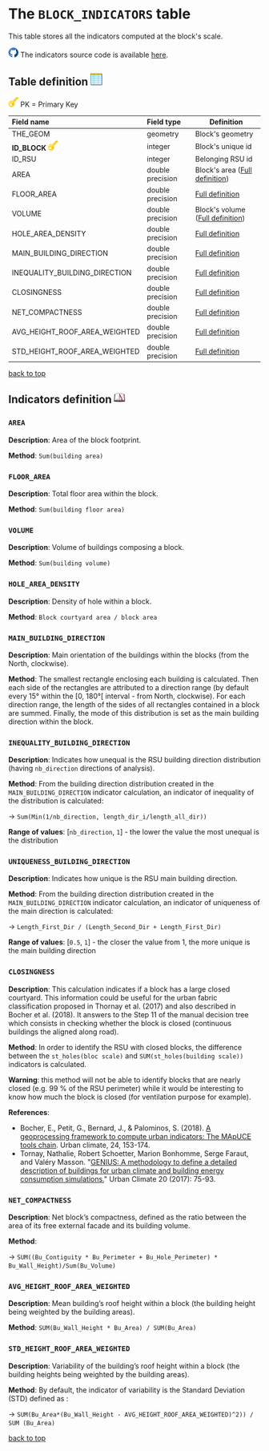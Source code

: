 # The `BLOCK_INDICATORS` table

This table stores all the indicators computed at the block's scale.

![](../images/icons/github.png) The indicators source code is available [here](https://github.com/orbisgis/geoclimate/blob/master/geoindicators/src/main/groovy/org/orbisgis/geoindicators/BlockIndicators.groovy).

## Table definition ![](../images/icons/table.png)

![](../images/icons/pk.png) PK = Primary Key

| Field name   | Field type       | Definition         |
| :----------- | :--------------- | ------------------ |
| THE_GEOM       | geometry          | Block's geometry |
| **ID_BLOCK** ![](../images/icons/pk.png) | integer | Block's unique id    |
| ID_RSU | integer | Belonging RSU id |
| AREA | double precision | Block's area ([Full definition](#AREA)) |
| FLOOR_AREA | double precision | [Full definition](#FLOOR_AREA) |
| VOLUME | double precision | Block's volume ([Full definition](#VOLUME)) |
| HOLE_AREA_DENSITY | double precision |  [Full definition](#HOLE_AREA_DENSITY) |
| MAIN_BUILDING_DIRECTION | double precision |  [Full definition](#MAIN_BUILDING_DIRECTION) |
| INEQUALITY_BUILDING_DIRECTION | double precision | [Full definition](#INEQUALITY_BUILDING_DIRECTION) |
| CLOSINGNESS | double precision |  [Full definition](#CLOSINGNESS) |
| NET_COMPACTNESS | double precision | [Full definition](#NET_COMPACTNESS) |
| AVG_HEIGHT_ROOF_AREA_WEIGHTED | double precision |  [Full definition](#AVG_HEIGHT_ROOF_AREA_WEIGHTED) |
| STD_HEIGHT_ROOF_AREA_WEIGHTED | double precision |  [Full definition](#STD_HEIGHT_ROOF_AREA_WEIGHTED) |

[back to top](#the-block_indicators-table)



## Indicators definition  ![](../images/icons/dico.png)


### `AREA`

**Description**: Area of the block footprint.

**Method**: `Sum(building area)`



### `FLOOR_AREA`

**Description**: Total floor area within the block.

**Method**: `Sum(building floor area) `



### `VOLUME`

**Description**: Volume of buildings composing a block.

**Method**: `Sum(building volume)`



### `HOLE_AREA_DENSITY`

**Description**: Density of hole within a block.

**Method**: `Block courtyard area / block area `



### `MAIN_BUILDING_DIRECTION`

**Description**: Main orientation of the buildings within the blocks (from the North, clockwise).

**Method**: The smallest rectangle enclosing each building is calculated. Then each side of the rectangles are attributed to a direction range (by default every 15° within the [0, 180°[ interval - from North, clockwise). For each direction range, the length of the sides of all rectangles contained in a block are summed. Finally, the mode of this distribution is set as the main building direction within the block.



### `INEQUALITY_BUILDING_DIRECTION`

**Description**: Indicates how unequal is the RSU building direction distribution (having `nb_direction` directions of analysis).

**Method**: From the building direction distribution created in the `MAIN_BUILDING_DIRECTION` indicator calculation, an indicator of inequality of the distribution is calculated:

→ `Sum(Min(1/nb_direction, length_dir_i/length_all_dir))`

**Range of values**: [`nb_direction`, `1`] - the lower the value the most unequal is the distribution



### `UNIQUENESS_BUILDING_DIRECTION`

**Description**: Indicates how unique is the RSU main building direction.

**Method**: From the building direction distribution created in the `MAIN_BUILDING_DIRECTION` indicator calculation, an indicator of uniqueness of the main direction is calculated:

→ `Length_First_Dir / (Length_Second_Dir + Length_First_Dir)`

**Range of values**: [`0.5`, `1`] - the closer the value from 1, the more unique is the main building direction



### `CLOSINGNESS`

**Description**:  This calculation indicates if a block has a large closed courtyard. This information could be useful for the urban fabric classification proposed in Thornay et al. (2017) and also described in Bocher et al. (2018). It answers to the Step 11 of the manual decision tree which consists in checking whether the block is closed (continuous buildings the aligned along road).

**Method**: In order to identify the RSU with closed blocks, the difference between the `st_holes(bloc scale)` and `SUM(st_holes(building scale))` indicators is calculated.

**Warning**: this method will not be able to identify blocks that are nearly closed (e.g. 99 % of the RSU perimeter) while it would be interesting to know how much the block is closed (for ventilation purpose for example).

**References**:

- Bocher, E., Petit, G., Bernard, J., & Palominos, S. (2018). [A geoprocessing framework to compute urban indicators: The MApUCE tools chain](https://www.sciencedirect.com/science/article/pii/S2212095518300117). Urban climate, 24, 153-174.
- Tornay, Nathalie, Robert Schoetter, Marion Bonhomme, Serge Faraut, and Valéry Masson. "[GENIUS: A methodology to define a detailed description of buildings for urban climate and building energy consumption simulations.](https://www.sciencedirect.com/science/article/pii/S2212095517300214)" Urban Climate 20 (2017): 75-93.



### `NET_COMPACTNESS`

**Description**: Net block’s compactness, defined as the ratio between the area of its free external facade and its building volume.

**Method**: 

→ `SUM((Bu_Contiguity * Bu_Perimeter + Bu_Hole_Perimeter) * Bu_Wall_Height)/Sum(Bu_Volume)`



### `AVG_HEIGHT_ROOF_AREA_WEIGHTED`

**Description**: Mean building’s roof height within a block (the building height being weighted by the building areas).

**Method**: `SUM(Bu_Wall_Height * Bu_Area) / SUM(Bu_Area)`



### `STD_HEIGHT_ROOF_AREA_WEIGHTED`

**Description**: Variability of the building’s roof height within a block (the building heights being weighted by the building areas).

**Method**: By default, the indicator of variability is the Standard Deviation (STD) defined as :

→ `SUM(Bu_Area*(Bu_Wall_Height - AVG_HEIGHT_ROOF_AREA_WEIGHTED)^2)) / SUM (Bu_Area)`



[back to top](#the-block_indicators-table)